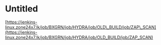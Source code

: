 # Untitled

[https://jenkins-linux.zone24x7.lk/job/BXGRN/job/HYDRA/job/OLD\_BUILD/job/ZAP\_SCAN](https://jenkins-linux.zone24x7.lk/job/BXGRN/job/HYDRA/job/OLD_BUILD/job/ZAP_SCAN)

